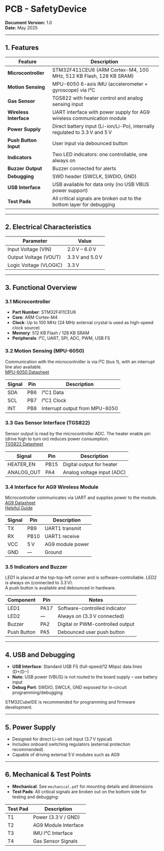 # PCB - SafetyDevice

**Document Version:** 1.0  
**Date:** May 2025

---

## 1. Features

| Feature                   | Description                                                                 |
|--------------------------|-----------------------------------------------------------------------------|
| **Microcontroller**      | STM32F411CEU6 (ARM Cortex-M4, 100 MHz, 512 KB Flash, 128 KB SRAM)           |
| **Motion Sensing**       | MPU-6050 6-axis IMU (accelerometer + gyroscope) via I²C                    |
| **Gas Sensor**           | TGS822 with heater control and analog sensing input                         |
| **Wireless Interface**   | UART interface with power supply for AG9 wireless communication module      |
| **Power Supply**         | Direct battery input (Li-ion/Li-Po), internally regulated to 3.3 V and 5 V  |
| **Push Button Input**    | User input via debounced button                                             |
| **Indicators**           | Two LED indicators: one controllable, one always on                         |
| **Buzzer Output**        | Buzzer connected for alerts                                                 |
| **Debugging**            | SWD header (SWCLK, SWDIO, GND)                                              |
| **USB Interface**        | USB available for data only (no USB VBUS power support)                     |
| **Test Pads**            | All critical signals are broken out to the bottom layer for debugging       |

---

## 2. Electrical Characteristics

| Parameter               | Value            |
|------------------------|------------------|
| Input Voltage (VIN)    | 2.0 V – 6.0 V     |
| Output Voltage (VOUT)  | 3.3 V and 5.0 V   |
| Logic Voltage (VLOGIC) | 3.3 V             |

---

## 3. Functional Overview

### 3.1 Microcontroller

- **Part Number**: STM32F411CEU6  
- **Core**: ARM Cortex-M4  
- **Clock**: Up to 100 MHz (24 MHz external crystal is used as high-speed clock source)  
- **Memory**: 512 KB Flash / 128 KB SRAM  
- **Peripherals**: I²C, UART, SPI, ADC, PWM, USB FS

### 3.2 Motion Sensing (MPU-6050)

Communication with the microcontroller is via I²C (bus 1), with an interrupt line also available.  
[MPU-6050 Datasheet](https://invensense.tdk.com/wp-content/uploads/2015/02/MPU-6000-Datasheet1.pdf)

| Signal | Pin   | Description                     |
|--------|-------|---------------------------------|
| SDA    | PB6   | I²C1 Data                       |
| SCL    | PB7   | I²C1 Clock                      |
| INT    | PB8   | Interrupt output from MPU-6050  |

### 3.3 Gas Sensor Interface (TGS822)

Sensor output is read by the microcontroller ADC. The heater enable pin (drive high to turn on) reduces power consumption.  
[TGS822 Datasheet](https://cdn.soselectronic.com/productdata/03/a8/53fad086/tgs-822.pdf)

| Signal     | Pin   | Description               |
|------------|-------|---------------------------|
| HEATER_EN  | PB15  | Digital output for heater |
| ANALOG_OUT | PA4   | Analog voltage input (ADC)|

### 3.4 Interface for AG9 Wireless Module

Microcontroller communicates via UART and supplies power to the module.  
[AG9 Datasheet](https://docs.ai-thinker.com/_media/b101ps01a4_a9g_product_specification.pdf)  
[Helpful Guide](https://wiki.dfrobot.com/A9G_Module_SKU_TEL0134)

| Signal | Pin   | Description         |
|--------|-------|---------------------|
| TX     | PB9   | UART1 transmit      |
| RX     | PB10  | UART1 receive       |
| VCC    | 5 V   | AG9 module power    |
| GND    | —     | Ground              |

### 3.5 Indicators and Buzzer

LED1 is placed at the top-top-left corner and is software-controllable. LED2 is always on (connected to 3.3 V).  
A push button is available and debounced in hardware.

| Component   | Pin   | Notes                             |
|-------------|-------|-----------------------------------|
| LED1        | PA17  | Software-controlled indicator     |
| LED2        | —     | Always on (3.3 V connected)       |
| Buzzer      | PA2   | Digital or PWM-controlled output  |
| Push Button | PA5   | Debounced user push button        |

---

## 4. USB and Debugging

- **USB Interface**: Standard USB FS (full-speed/12 Mbps) data lines (D+/D−)
- **Note**: USB power (VBUS) is not routed to the board supply – use battery input
- **Debug Port**: SWDIO, SWCLK, GND exposed for in-circuit programming/debugging

STM32CubeIDE is recommended for programming and firmware development.

---

## 5. Power Supply

- Designed for direct Li-ion cell input (3.7 V typical)
- Includes onboard switching regulators (external protection recommended)
- Capable of driving external 5 V modules such as AG9

---

## 6. Mechanical & Test Points

- **Mechanical**: See `mechanical.pdf` for mounting details and dimensions
- **Test Pads**: All critical signals are broken out on the bottom side for testing and debugging:

| Test Pad | Description              |
|----------|--------------------------|
| T1       | Power (3.3 V / GND)       |
| T2       | AG9 Module Interface      |
| T3       | IMU I²C Interface         |
| T4       | Gas Sensor Signals        |